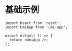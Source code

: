 # 基础示例

```tsx
import React from 'react';
import UmiApp from 'umi-app';

export default () => {
  return <UmiApp />;
};
```
